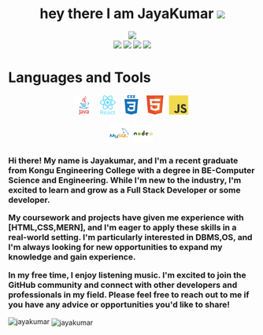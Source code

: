 

<html> 
  <head> 
   
  </head>
  <body>
    <div align="center">
       <h1>
       hey there I am JayaKumar
        <img src="https://media.giphy.com/media/hvRJCLFzcasrR4ia7z/giphy.gif" width="30px"/>
        </h1>
    </div>
    <div id="header" align="center" >
   <img src="https://media.giphy.com/media/u2pmTWUi0MXjyrMaVj/giphy.gif" />
</div>
    <div align="center">
     <a href="https://www.facebook.com/profile.php?id=100014515151690&mibextid=ZbWKwL"> <img src="https://img.shields.io/badge/Facebook-1877F2?style=for-the-badge&logo=facebook&logoColor=white"/></a>
      <a href="https://instagram.com/jayakumar8113?igshid=ZDdkNTZiNTM="><img src="https://img.shields.io/badge/Instagram-E4405F?style=for-the-badge&logo=instagram&logoColor=white"/></a>
      <img src="https://img.shields.io/badge/Gmail-D14836?style=for-the-badge&logo=gmail&logoColor=white"/>
     <a href="https://twitter.com/JayaKum29613536?t=7fuKI77vJR_8WGNbaXJIzQ&s=09"> <img src="https://img.shields.io/badge/Twitter-1DA1F2?style=for-the-badge&logo=twitter&logoColor=white"/></a>
    </div>
    <h1>Languages and Tools</h1>
   <div align="center">
   <img src="https://github.com/devicons/devicon/blob/master/icons/java/java-original-wordmark.svg" title="Java" alt="Java" width="40" height="40"/>&nbsp;
  <img src="https://github.com/devicons/devicon/blob/master/icons/react/react-original-wordmark.svg" title="React" alt="React" width="40" height="40"/>&nbsp;
  <img src="https://github.com/devicons/devicon/blob/master/icons/css3/css3-plain-wordmark.svg"  title="CSS3" alt="CSS" width="40" height="40"/>&nbsp;
  <img src="https://github.com/devicons/devicon/blob/master/icons/html5/html5-original.svg" title="HTML5" alt="HTML" width="40" height="40"/>&nbsp;
  <img src="https://github.com/devicons/devicon/blob/master/icons/javascript/javascript-original.svg" title="JavaScript" alt="JavaScript" width="40" height="40"/>&nbsp;
 
  <img src="https://github.com/devicons/devicon/blob/master/icons/mysql/mysql-original-wordmark.svg" title="MySQL"  alt="MySQL" width="40" height="40"/>&nbsp;
  <img src="https://github.com/devicons/devicon/blob/master/icons/nodejs/nodejs-original-wordmark.svg" title="NodeJS" alt="NodeJS" width="40" height="40"/>&nbsp;
</div>
    <h3>Hi there! My name is Jayakumar, and I'm a recent graduate from Kongu Engineering College with a degree in BE-Computer Science and Engineering. While I'm new to the industry, I'm excited to learn and grow as a Full Stack Developer or some developer.

My coursework and projects have given me experience with [HTML,CSS,MERN], and I'm eager to apply these skills in a real-world setting. I'm particularly interested in DBMS,OS, and I'm always looking for new opportunities to expand my knowledge and gain experience.

In my free time, I enjoy listening music. I'm excited to join the GitHub community and connect with other developers and professionals in my field. Please feel free to reach out to me if you have any advice or opportunities you'd like to share!


</h3>
    <p><img align="left" src="https://github-readme-stats.vercel.app/api/top-langs?username=JayaKumar-2003&show_icons=true&locale=en&layout=compact" alt="jayakumar" /></p>

<p>&nbsp;<img align="center" src="https://github-readme-stats.vercel.app/api?username=JayaKumar-2003&show_icons=true&locale=en" alt="jayakumar" /></p>
  </body>
</html>

